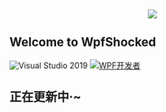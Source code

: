 <div align="center"><img src="https://gitee.com/yanjinhua/WPFDevelopers/raw/master/resources/Logo.png"/></div>

## Welcome to WpfShocked  

 ![Visual Studio 2019](https://img.shields.io/badge/Visual%20Studio%20-2019-blueviolet)  <a target="_blank" href="https://qm.qq.com/cgi-bin/qm/qr?k=B61RFy2vvpaKLEDxaW6NsDpPZA-eSyFh&jump_from=webapi"><img border="0" src="https://pub.idqqimg.com/wpa/images/group.png" alt="WPF开发者" title="WPF开发者"></a> 

## 正在更新中·~